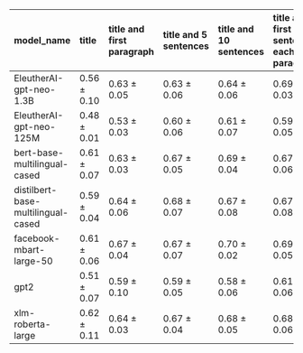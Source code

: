 | model_name                         | title           | title and first paragraph   | title and 5 sentences   | title and 10 sentences   | title and first sentence each paragraph   | raw text            |
|:-----------------------------------|:----------------|:----------------------------|:------------------------|:-------------------------|:------------------------------------------|:--------------------|
| EleutherAI-gpt-neo-1.3B            | 0.56 $\pm$ 0.10 | 0.63 $\pm$ 0.05             | 0.63 $\pm$ 0.06         | 0.64 $\pm$ 0.06          | 0.69 $\pm$ 0.03                           | 0.65 $\pm$ 0.03     |
| EleutherAI-gpt-neo-125M            | 0.48 $\pm$ 0.01 | 0.53 $\pm$ 0.03             | 0.60 $\pm$ 0.06         | 0.61 $\pm$ 0.07          | 0.59 $\pm$ 0.05                           | 0.63 $\pm$ 0.03     |
| bert-base-multilingual-cased       | 0.61 $\pm$ 0.07 | 0.63 $\pm$ 0.03             | 0.67 $\pm$ 0.05         | 0.69 $\pm$ 0.04          | 0.67 $\pm$ 0.06                           | 0.66 $\pm$ 0.08     |
| distilbert-base-multilingual-cased | 0.59 $\pm$ 0.04 | 0.64 $\pm$ 0.06             | 0.68 $\pm$ 0.07         | 0.67 $\pm$ 0.08          | 0.67 $\pm$ 0.08                           | 0.65 $\pm$ 0.04     |
| facebook-mbart-large-50            | 0.61 $\pm$ 0.06 | 0.67 $\pm$ 0.04             | 0.67 $\pm$ 0.07         | 0.70 $\pm$ 0.02          | 0.69 $\pm$ 0.05                           | **0.71 $\pm$ 0.02** |
| gpt2                               | 0.51 $\pm$ 0.07 | 0.59 $\pm$ 0.10             | 0.59 $\pm$ 0.05         | 0.58 $\pm$ 0.06          | 0.61 $\pm$ 0.06                           | 0.61 $\pm$ 0.05     |
| xlm-roberta-large                  | 0.62 $\pm$ 0.11 | 0.64 $\pm$ 0.03             | 0.67 $\pm$ 0.04         | 0.68 $\pm$ 0.05          | 0.68 $\pm$ 0.06                           | 0.63 $\pm$ 0.01     |